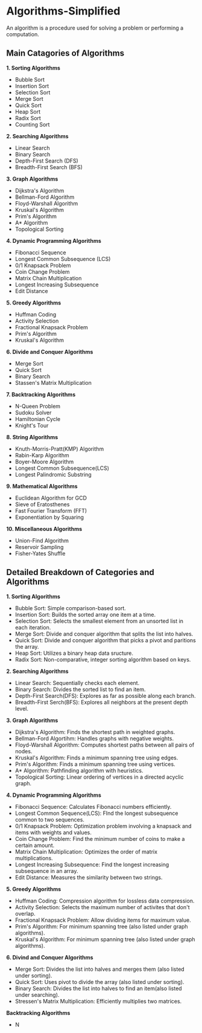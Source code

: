 # Algorithms-Simplified

An algorithm is a procedure used for solving a problem or performing a computation.

## Main Catagories of Algorithms

**1. Sorting Algorithms**
  - Bubble Sort
  - Insertion Sort
  - Selection Sort
  - Merge Sort
  - Quick Sort
  - Heap Sort
  - Radix Sort
  - Counting Sort

**2. Searching Algorithms**
  - Linear Search
  - Binary Search
  - Depth-First Search (DFS)
  - Breadth-First Search (BFS)

**3. Graph Algorithms**
  - Dijkstra's Algorithm
  - Bellman-Ford Algorithm
  - Floyd-Warshall Algorithm
  - Kruskal's Algorithm
  - Prim's Algorithm
  - A* Algorithm
  - Topological Sorting

**4. Dynamic Programming Algorithms**
  - Fibonacci Sequence
  - Longest Common Subsequence (LCS)
  - 0/1 Knapsack Problem
  - Coin Change Problem
  - Matrix Chain Multiplication
  - Longest Increasing Subsequence
  - Edit Distance

**5. Greedy Algorithms**

  - Huffman Coding
  - Activity Selection
  - Fractional Knapsack Problem
  - Prim's Algorithm
  - Kruskal's Algorithm

**6. Divide and Conquer Algorithms**
  - Merge Sort
  - Quick Sort
  - Binary Search
  - Stassen's Matrix Multiplication

**7. Backtracking Algorithms**

  - N-Queen Problem
  - Sudoku Solver
  - Hamiltonian Cycle
  - Knight's Tour

**8. String Algorithms**
  - Knuth-Morris-Pratt(KMP) Algorithm
  - Rabin-Karp Algorithm
  - Boyer-Moore Algorithm
  - Longest Common Subsequence(LCS)
  - Longest Palindromic Substring

**9. Mathematical Algorithms**

  - Euclidean Algorithm for GCD
  - Sieve of Eratosthenes
  - Fast Fourier Transform (FFT)
  - Exponentiation by Squaring

**10. Miscellaneous Algorithms**
  - Union-Find Algorithm
  - Reservoir Sampling
  - Fisher-Yates Shuffle

## Detailed Breakdown of Categories and Algorithms

**1. Sorting Algorithms**

- Bubble Sort: Simple comparison-based sort.
- Insertion Sort: Builds the sorted array one item at a time.
- Selection Sort: Selects the smallest element from an unsorted list in each iteration.
- Merge Sort: Divide and conquer algorithm that splits the list into halves.
- Quick Sort: Divide and conquer algorithm that picks a pivot and paritions the array.
- Heap Sort: Utilizes a binary heap data sructure.
- Radix Sort: Non-comparative, integer sorting algorithm based on keys.

 
**2. Searching Algorithms**

- Linear Search: Sequentially checks each element.
- Binary Search: Divides the sorted list to find an item.
- Depth-First Search(DFS): Explores as far as possible along each branch.
- Breadth-First Serch(BFS): Explores all neighbors at the present depth level.


**3. Graph Algorithms**

- Dijkstra's Algorithm: Finds the shortest path in weighted graphs.
- Bellman-Ford Algortihm: Handles graphs with negative weights.
- Floyd-Warshall Algorithm: Computes shortest paths between all pairs of nodes.
- Kruskal's Algorithm: Finds a minimum spanning tree using edges.
- Prim's Algorithm: Finds a minimum spanning tree using vertices.
- A* Algorithm: Pathfinding algorithm with heuristics.
- Topological Sorting: Linear ordering of vertices in a directed acyclic graph.


**4. Dynamic Programming Algorithms**

- Fibonacci Sequence: Calculates Fibonacci numbers efficiently.
- Longest Common Sequence(LCS): FInd the longest subsequence common to two sequences.
- 0/1 Knapsack Problem: Optimization problem involving a knapsack and items with weights and values.
- Coin Change Problem: Find the minimum number of coins to make a certain amount. 
- Matrix Chain Multiplication: Optimizes the order of matrix multiplications.
- Longest Increasing Subsequence: Find the longest increasing subsequence in an array.
- Edit Distance: Measures the similarity between two strings.


**5. Greedy Algorithms**

- Huffman Coding: Compression algorithm for lossless data compression.
- Activity Selection: Selects the maximum number of activites that don't overlap.
- Fractional Knapsack Problem: Allow dividing items for maximum value.
- Prim's Algorithm: For minimum spanning tree (also listed under graph algorithms).
- Kruskal's Algorithm: For minimum spanning tree (also listed under graph algorithms).

**6. Divind and Conquer Algorithms**

- Merge Sort: Divides the list into halves and merges them (also listed under sorting).
- Quick Sort: Uses pivot to divide the array (also listed under sorting).
- Binary Search: Divides the list into halves to find an item(also listed under searching).
- Stressen's Matrix Multiplication: Efficiently multiplies two matrices.


**Backtracking Algorithms**

- N
